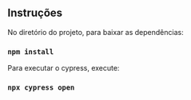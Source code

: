 ## Instruções

No diretório do projeto, para baixar as dependências:

### `npm install`

Para executar o cypress, execute:

### `npx cypress open`
